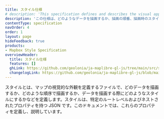 ```yaml
---
title: スタイル仕様
# description: 'This specification defines and describes the visual appearance of a map: what data to draw, the order to draw it in, and how to style the data when drawing it.'
description: 'この仕様は、どのようなデータを描画するか、描画の順番、描画時のスタイルなど、地図の視覚的な外観を定義し記述するものです。'
contentType: specification
navOrder: 4
order: 1
layout: page
hideFeedback: true
products:
- Mapbox Style Specification
overviewHeader:
  title: スタイル仕様
  features: []
  ghLink: https://github.com/geolonia/ja-maplibre-gl-js/tree/main/src/style-spec
  changelogLink: https://github.com/geolonia/ja-maplibre-gl-js/blob/main/src/style-spec/CHANGELOG.md
---
```


<!-- A MapLibre style is a document that defines the visual appearance of a map: what data to draw, the order to draw it in, and how to style the data when drawing it. A style document is a [JSON](http://www.json.org/) object with specific root level and nested properties. This specification defines and describes these properties. -->

スタイルとは、マップの視覚的な外観を定義するファイルで、どのデータを描画するか、どのような順序で描画するか、データを描画する際にどのようなスタイルにするかなどを定義します。スタイルは、特定のルートレベルおよびネストされたプロパティを持つ JSON です。このドキュメントでは、これらのプロパティを定義し、説明しています。

<!-- The intended audience of this specification includes:

- Advanced designers and cartographers who want to write styles by hand.
- Developers using style-related features of [MapLibre GL JS](https://github.com/maplibre/maplibre-gl-js) or the [MapLibre Maps SDK for Android](https://github.com/maplibre/maplibre-gl-native).
- Authors of software that generates or processes MapLibre styles. -->


<!-- ## Style document structure -->
<!-- ## スタイルドキュメントの構造 -->

<!-- A MapLibre style consists of a set of [root properties](/maplibre-gl-js-docs/style-spec/root), some of which describe a single global property, and some of which contain nested properties. Some root properties, like [`version`](/maplibre-gl-js-docs/style-spec/root/#version), [`name`](/maplibre-gl-js-docs/style-spec/root/#name), and [`metadata`](/maplibre-gl-js-docs/style-spec/root/#metadata), don't have any influence over the appearance or behavior of your map, but provide important descriptive information related to your map. Others, like [`layers`](/maplibre-gl-js-docs/style-spec/layers) and [`sources`](/maplibre-gl-js-docs/style-spec/sources), are critical and determine which map features will appear on your map and what they will look like. Some properties, like [`center`](/maplibre-gl-js-docs/style-spec/root/#center), [`zoom`](/maplibre-gl-js-docs/style-spec/root/#zoom), [`pitch`](/maplibre-gl-js-docs/style-spec/root/#pitch), and [`bearing`](/maplibre-gl-js-docs/style-spec/root/#bearing), provide the map renderer with a set of defaults to be used when initially displaying the map. -->
